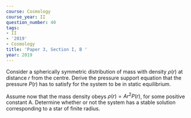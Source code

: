 ```yaml
---
course: Cosmology
course_year: II
question_number: 40
tags:
- II
- '2019'
- Cosmology
title: 'Paper 3, Section I, B '
year: 2019
---
```




Consider a spherically symmetric distribution of mass with density $\rho(r)$ at distance $r$ from the centre. Derive the pressure support equation that the pressure $P(r)$ has to satisfy for the system to be in static equilibrium.

Assume now that the mass density obeys $\rho(r)=A r^{2} P(r)$, for some positive constant A. Determine whether or not the system has a stable solution corresponding to a star of finite radius.